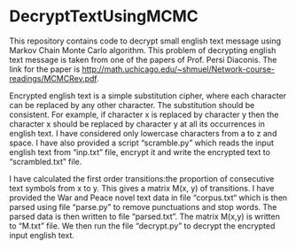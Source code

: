 # DecryptTextUsingMCMC
This repository contains code to decrypt small english text message using Markov Chain Monte Carlo algorithm. This problem of decrypting english text message is taken from one of the papers of Prof. Persi Diaconis. The link for the paper is http://math.uchicago.edu/~shmuel/Network-course-readings/MCMCRev.pdf. 

Encrypted english text is a simple substitution cipher, where each character can be replaced by any other character. The substitution should be consistent. For example, if character x is replaced by character y then the character x should be replaced by character y at all its occurrences in english text. I have considered only lowercase characters from a to z and space. I have also provided a script “scramble.py” which reads the input english text from “inp.txt” file, encrypt it and write the encrypted text to “scrambled.txt” file.

I have calculated the first order transitions:the proportion of consecutive text symbols from x to y. This gives a matrix M(x, y) of transitions. I have provided the War and Peace  novel text data in file “corpus.txt“ which is then parsed using file “parse.py” to remove punctuations and stop words. The parsed data is then written to file “parsed.txt”. The matrix M(x,y) is written to “M.txt” file. We then run the file “decrypt.py” to decrypt the   encrypted input english text.